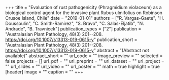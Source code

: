 +++
title = "Evaluation of rust pathogenicity (Phragmidium violaceum) as a biological control agent for the invasive plant Rubus ulmifolius on Robinson Crusoe Island,  Chile"
date = "2019-01-01"
authors = ["R. Vargas-Gaete", "H. Doussoulin", "C. Smith-Ramirez", "S. Bravo", "C. Salas-Eljatib", "N. Andrade", "B. Travnicek"]
publication_types = ["2"]
publication = "Australasian Plant Pathology, 48(3) 201--208. https://doi.org/10.1007/s13313-019-0615-y"
publication_short = "Australasian Plant Pathology, 48(3) 201--208. https://doi.org/10.1007/s13313-019-0615-y"
abstract = "(Abstract not available)"
abstract_short = ""
url_code = ""
image_preview = ""
selected = false
projects = []
url_pdf = ""
url_preprint = ""
url_dataset = ""
url_project = ""
url_slides = ""
url_video = ""
url_poster = ""
math = true
highlight = true
[header]
image = ""
caption = ""
+++
